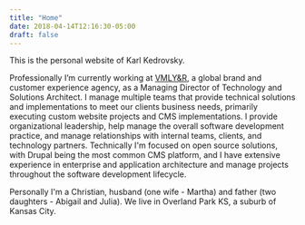 ```yaml
---
title: "Home"
date: 2018-04-14T12:16:30-05:00
draft: false 
---
```


This is the personal website of Karl Kedrovsky.

Professionally I&rsquo;m currently working at
[VMLY&amp;R](https://www.vmlyr.com), a global brand and customer experience
agency, as a Managing Director of Technology and Solutions Architect. I manage
multiple teams that provide technical solutions and implementations to meet our
clients business needs, primarily executing custom website projects and CMS
implementations. I provide organizational leadership, help manage the overall
software development practice, and manage relationships with internal teams,
clients, and technology partners. Technically I'm focused on open source
solutions, with Drupal being the most common CMS platform, and I have extensive
experience in enterprise and application architecture and manage projects
throughout the software development lifecycle.

Personally I'm a Christian, husband (one wife - Martha) and father (two daughters - Abigail and Julia). We live in Overland Park KS, a suburb of Kansas City.
